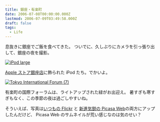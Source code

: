 ```yaml
---
title: 銀座・有楽町
date: 2006-07-08T00:00:00.000Z
lastmod: 2006-07-09T03:49:58.000Z
draft: false
tags:
  - Life
---
```


息抜きに銀座でご飯を食べてきた。 ついでに、久しぶりにカメラを引っ張り出して、銀座の夜を撮影。

[![iPod large](https://farm1.staticflickr.com/78/185201901_81a6626491.jpg "iPod large")](http://www.flickr.com/photos/machu/185201901/)

[Apple ストア銀座店](http://www.apple.com/jp/retail/ginza/)に飾られた iPod たち。でかいよ。

[![Tokyo International Forum (7)](https://farm1.staticflickr.com/63/185203024_b02ce312a9.jpg "Tokyo International Forum (7)")](http://www.flickr.com/photos/machu/185203024/)

有楽町の国際フォーラムは、ライトアップされた緑がお出迎え。 暑すぎも寒すぎもなく、この季節の夜は過ごしやすいね。

そういえば、写真は[いつもの Flickr](http://www.flickr.com/photos/machu/archives/date-taken/2006/07/08/detail/) と [新進気鋭の Picasa Web](http://picasaweb.google.com/kmachu/Unnamed)の両方にアップしたんだけど、 Picasa Web のサムネイルが荒い感じなのは気のせい？

